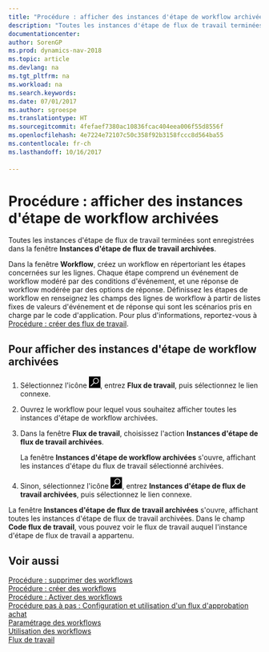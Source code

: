 ```yaml
---
title: "Procédure : afficher des instances d'étape de workflow archivées"
description: "Toutes les instances d'étape de flux de travail terminées sont enregistrées dans la fenêtre **Instances d'étape de flux de travail archivées**."
documentationcenter: 
author: SorenGP
ms.prod: dynamics-nav-2018
ms.topic: article
ms.devlang: na
ms.tgt_pltfrm: na
ms.workload: na
ms.search.keywords: 
ms.date: 07/01/2017
ms.author: sgroespe
ms.translationtype: HT
ms.sourcegitcommit: 4fefaef7380ac10836fcac404eea006f55d8556f
ms.openlocfilehash: 4e7224e72107c50c358f92b3158fccc8d564ba55
ms.contentlocale: fr-ch
ms.lasthandoff: 10/16/2017

---
```

# <a name="how-to-view-archived-workflow-step-instances"></a>Procédure : afficher des instances d'étape de workflow archivées
Toutes les instances d'étape de flux de travail terminées sont enregistrées dans la fenêtre **Instances d'étape de flux de travail archivées**.  

 Dans la fenêtre **Workflow**, créez un workflow en répertoriant les étapes concernées sur les lignes. Chaque étape comprend un événement de workflow modéré par des conditions d'événement, et une réponse de workflow modérée par des options de réponse. Définissez les étapes de workflow en renseignez les champs des lignes de workflow à partir de listes fixes de valeurs d'événement et de réponse qui sont les scénarios pris en charge par le code d'application. Pour plus d'informations, reportez\-vous à [Procédure : créer des flux de travail](across-how-to-create-workflows.md).  

## <a name="to-view-archived-workflow-step-instances"></a>Pour afficher des instances d'étape de workflow archivées  
1.  Sélectionnez l'icône ![Page ou état pour la recherche](media/ui-search/search_small.png "Page ou état pour la recherche"), entrez **Flux de travail**, puis sélectionnez le lien connexe.  
2.  Ouvrez le workflow pour lequel vous souhaitez afficher toutes les instances d'étape de workflow archivées.  
3.  Dans la fenêtre **Flux de travail**, choisissez l'action **Instances d'étape de flux de travail archivées**.  

    La fenêtre **Instances d'étape de workflow archivées** s'ouvre, affichant les instances d'étape du flux de travail sélectionné archivées.  
4.  Sinon, sélectionnez l'icône ![Page ou état pour la recherche](media/ui-search/search_small.png "Page ou état pour la recherche"), entrez **Instances d'étape de flux de travail archivées**, puis sélectionnez le lien connexe.  

La fenêtre **Instances d'étape de flux de travail archivées** s'ouvre, affichant toutes les instances d'étape de flux de travail archivées. Dans le champ **Code flux de travail**, vous pouvez voir le flux de travail auquel l'instance d'étape de flux de travail a appartenu.  

## <a name="see-also"></a>Voir aussi  
 [Procédure : supprimer des workflows](across-how-to-delete-workflows.md)   
 [Procédure : créer des workflows](across-how-to-create-workflows.md)   
 [Procédure : Activer des workflows](across-how-to-enable-workflows.md)   
 [Procédure pas à pas : Configuration et utilisation d'un flux d'approbation achat](walkthrough-setting-up-and-using-a-purchase-approval-workflow.md)   
 [Paramétrage des workflows](across-set-up-workflows.md)   
 [Utilisation des workflows](across-use-workflows.md)   
 [Flux de travail](across-workflow.md)

